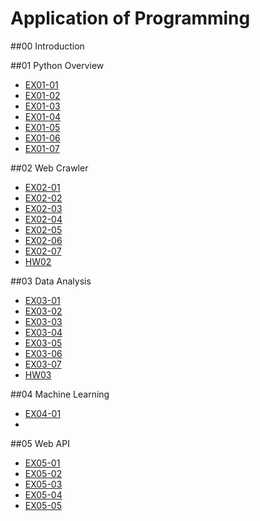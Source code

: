# Application of Programming

##00 Introduction

##01 Python Overview

- [EX01-01](EX01_01.ipynb)
- [EX01-02](EX01_02_BMI計算.ipynb)
- [EX01-03](EX01_03Rock_Paper_Scissors.ipynb)
- [EX01-04](EX01_04終極密碼.ipynb)
- [EX01-05](EX01_05_Caesar_Cipher_Encode_and_decode_.ipynb)
- [EX01-06](EX01_06_簡易購物車.ipynb)
- [EX01-07](EX01_07_美食資訊查詢.ipynb)

##02 Web Crawler
- [EX02-01](EX02_01_My_Chatbot.ipynb)
- [EX02-02](EX02_02_高雄紅橘線捷運車站位置查詢.ipynb)
- [EX02-03](EX02_03_Yahoo_新聞儲存_Google_試算表.ipynb)
- [EX02-04](EX02_04_Download_Pokemon_Images.ipynb)
- [EX02-05](EX02_05_PTT_Gossiping.ipynb)
- [EX02-06](EX02_06_開眼電影.ipynb)
- [EX02-07](EX02_07_KKDay_.ipynb)
- [HW02](hw02.ipynb)

##03 Data Analysis
- [EX03-01](EX03_01_公司薪資概況Ⅰ.ipynb)
- [EX03-02](EX03_02_公司薪資概況Ⅱ.ipynb)
- [EX03-03](EX03_03_空氣品質指標(AQI).ipynb)
- [EX03-04](EX03_04_薪情平台.ipynb)
- [EX03-05](EX03_05_台灣股票市場個股每日成交資訊.ipynb)
- [EX03-06](EX03_06_出生人口數.ipynb)
- [EX03-07](EX03_07_Tips.ipynb)
- [HW03](hw03.ipynb)

##04 Machine Learning
- [EX04-01](EX04_01_汽車車型數值資料轉換.ipynb)
- 

##05 Web API
- [EX05-01](EX05_01_Echo_Bot_.ipynb)
- [EX05-02](EX05_02_Ask_Gemini.ipynb)
- [EX05-03](EX05_03_Reply_Multi_type_Messages.ipynb)
- [EX05-04](EX05_04_Reply_Template_Messages.ipynb)
- [EX05-05]()
